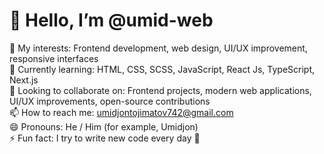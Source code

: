 # 👋 Hello, I’m @umid-web

👀 My interests: Frontend development, web design, UI/UX improvement, responsive interfaces  
🌱 Currently learning: HTML, CSS, SCSS, JavaScript, React Js, TypeScript, Next.js  
💞️ Looking to collaborate on: Frontend projects, modern web applications, UI/UX improvements, open-source contributions  
📫 How to reach me: umidjontojimatov742@gmail.com  
😄 Pronouns: He / Him (for example, Umidjon)  
⚡ Fun fact: I try to write new code every day 🚀



<!---
umid-web/umid-web is a ✨ special ✨ repository because its `README.md` (this file) appears on your GitHub profile.
You can click the Preview link to take a look at your changes.
--->
